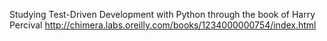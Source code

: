 Studying Test-Driven Development with Python through the book of Harry Percival http://chimera.labs.oreilly.com/books/1234000000754/index.html 
